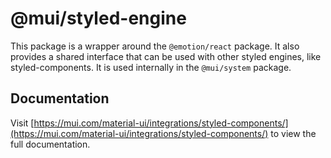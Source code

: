 # @mui/styled-engine

This package is a wrapper around the `@emotion/react` package.
It also provides a shared interface that can be used with other styled engines, like styled-components.
It is used internally in the `@mui/system` package.

## Documentation

<!-- #host-reference -->

Visit [https://mui.com/material-ui/integrations/styled-components/](https://mui.com/material-ui/integrations/styled-components/) to view the full documentation.
